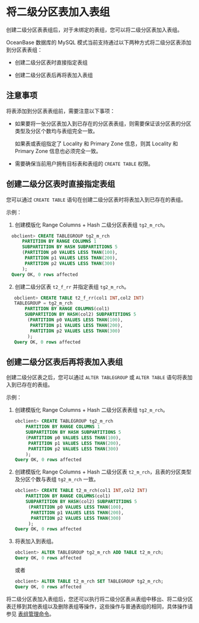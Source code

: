 将二级分区表加入表组
===============================

创建二级分区表表组后，对于未绑定的表组，您可以将二级分区表加入表组。

OceanBase 数据库的 MySQL 模式当前支持通过以下两种方式将二级分区表添加到分区表表组：

* 创建二级分区表时直接指定表组

* 创建二级分区表后再将表加入表组

注意事项
-------------------------

将表添加到分区表表组前，需要注意以下事项：

* 如果要将一张分区表加入到已存在的分区表表组，则需要保证该分区表的分区类型及分区个数均与表组完全一致。

  如果表或表组指定了 Locality 和 Primary Zone 信息，则其 Locality 和 Primary Zone 信息也必须完全一致。
  
* 需要确保当前用户拥有目标表和表组的 `CREATE TABLE` 权限。

创建二级分区表时直接指定表组
-----------------------------------

您可以通过 `CREATE TABLE` 语句在创建二级分区表时将表加入到已存在的表组。

示例：

1. 创建模版化  Range Columns + Hash 二级分区表表组 `tg2_m_rch`。

 ```sql
   obclient> CREATE TABLEGROUP tg2_m_rch
       PARTITION BY RANGE COLUMNS 1
       SUBPARTITION BY HASH SUBPARTITIONS 5
       (PARTITION p0 VALUES LESS THAN(100),
        PARTITION p1 VALUES LESS THAN(200),
        PARTITION p2 VALUES LESS THAN(300)
       ); 
   Query OK, 0 rows affected
   ```

2. 创建二级分区表 `t2_f_rr` 并指定表组 `tg2_m_rch`。

```sql
   obclient> CREATE TABLE t2_f_rr(col1 INT,col2 INT)
   TABLEGROUP = tg2_m_rch
       PARTITION BY RANGE COLUMNS(col1)
       SUBPARTITION BY HASH(col2) SUBPARTITIONS 5
        (PARTITION p0 VALUES LESS THAN(100),
         PARTITION p1 VALUES LESS THAN(200),
         PARTITION p2 VALUES LESS THAN(300)
        ); 
   Query OK, 0 rows affected
   ```

创建二级分区表后再将表加入表组
------------------------------------

创建二级分区表之后，您可以通过 `ALTER TABLEGROUP` 或 `ALTER TABLE` 语句将表加入到已存在的表组。

示例：

1. 创建模版化  Range Columns + Hash 二级分区表表组 `tg2_m_rch`。

   ```sql
   obclient> CREATE TABLEGROUP tg2_m_rch
       PARTITION BY RANGE COLUMNS 1
       SUBPARTITION BY HASH SUBPARTITIONS 5
       (PARTITION p0 VALUES LESS THAN(100),
        PARTITION p1 VALUES LESS THAN(200),
        PARTITION p2 VALUES LESS THAN(300)
       ); 
   Query OK, 0 rows affected
   ```

2. 创建模版化 Range Columns + Hash 二级分区表 `t2_m_rch`，且表的分区类型及分区个数与表组 `tg2_m_rch` 一致。

   ```sql
   obclient> CREATE TABLE t2_m_rch(col1 INT,col2 INT) 
       PARTITION BY RANGE COLUMNS(col1)
       SUBPARTITION BY HASH(col2) SUBPARTITIONS 5
        (PARTITION p0 VALUES LESS THAN(100),
         PARTITION p1 VALUES LESS THAN(200),
         PARTITION p2 VALUES LESS THAN(300)
        ); 
   Query OK, 0 rows affected
   ```

3. 将表加入到表组。

   ```sql
   obclient> ALTER TABLEGROUP tg2_m_rch ADD TABLE t2_m_rch;
   Query OK, 0 rows affected
   ```

   或者

   ```sql
   obclient> ALTER TABLE t2_m_rch SET TABLEGROUP tg2_m_rch;
   Query OK, 0 rows affected
   ```

将二级分区表加入表组后，您还可以执行将二级分区表从表组中移出、将二级分区表迁移到其他表组以及删除表组等操作，这些操作与普通表组的相同，具体操作请参见 [表组管理命令](../../7.database-object-management/3.manage-table-groups/2.table-group-management-statements.md)。
